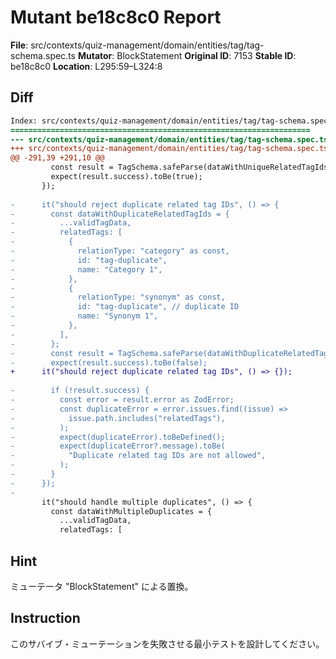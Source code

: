 # Mutant be18c8c0 Report

**File**: src/contexts/quiz-management/domain/entities/tag/tag-schema.spec.ts
**Mutator**: BlockStatement
**Original ID**: 7153
**Stable ID**: be18c8c0
**Location**: L295:59–L324:8

## Diff

```diff
Index: src/contexts/quiz-management/domain/entities/tag/tag-schema.spec.ts
===================================================================
--- src/contexts/quiz-management/domain/entities/tag/tag-schema.spec.ts	original
+++ src/contexts/quiz-management/domain/entities/tag/tag-schema.spec.ts	mutated #7153
@@ -291,39 +291,10 @@
         const result = TagSchema.safeParse(dataWithUniqueRelatedTagIds);
         expect(result.success).toBe(true);
       });
 
-      it("should reject duplicate related tag IDs", () => {
-        const dataWithDuplicateRelatedTagIds = {
-          ...validTagData,
-          relatedTags: [
-            {
-              relationType: "category" as const,
-              id: "tag-duplicate",
-              name: "Category 1",
-            },
-            {
-              relationType: "synonym" as const,
-              id: "tag-duplicate", // duplicate ID
-              name: "Synonym 1",
-            },
-          ],
-        };
-        const result = TagSchema.safeParse(dataWithDuplicateRelatedTagIds);
-        expect(result.success).toBe(false);
+      it("should reject duplicate related tag IDs", () => {});
 
-        if (!result.success) {
-          const error = result.error as ZodError;
-          const duplicateError = error.issues.find((issue) =>
-            issue.path.includes("relatedTags"),
-          );
-          expect(duplicateError).toBeDefined();
-          expect(duplicateError?.message).toBe(
-            "Duplicate related tag IDs are not allowed",
-          );
-        }
-      });
-
       it("should handle multiple duplicates", () => {
         const dataWithMultipleDuplicates = {
           ...validTagData,
           relatedTags: [
```

## Hint

ミューテータ "BlockStatement" による置換。

## Instruction

このサバイブ・ミューテーションを失敗させる最小テストを設計してください。
